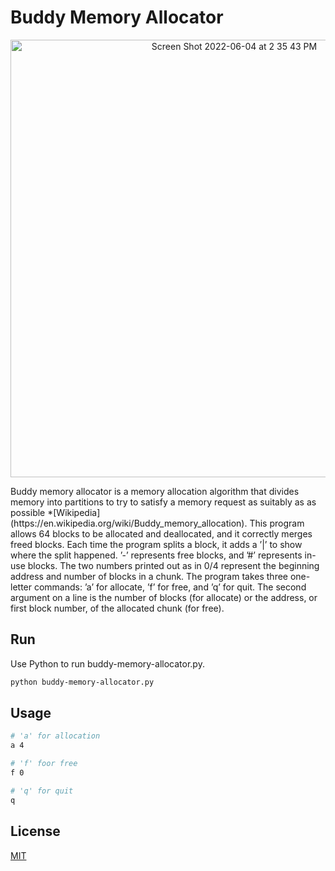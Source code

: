 # Buddy Memory Allocator

<p align="center">
  <img width="700" alt="Screen Shot 2022-06-04 at 2 35 43 PM" src="https://user-images.githubusercontent.com/36508771/171986046-112731a5-0b46-422f-bf50-1c3069c7b09e.png">
</p>
Buddy memory allocator is a memory allocation algorithm that divides memory into partitions to try to satisfy a memory request as suitably as as possible *[Wikipedia](https://en.wikipedia.org/wiki/Buddy_memory_allocation). This program allows 64 blocks to be allocated and deallocated, and it correctly merges freed blocks. Each time the program splits a block, it adds a ’|’ to show where the split happened. ’-’ represents free blocks, and ’#’ represents in-use blocks. The two numbers printed out as in 0/4 represent the beginning address and number of blocks in a chunk. The program takes three one-letter commands: ’a’ for allocate, ’f’ for free, and ’q’ for quit. The second argument on a line is the number of blocks (for allocate) or the address, or first block number, of the allocated chunk (for free).

## Run

Use Python to run buddy-memory-allocator.py.

```bash
python buddy-memory-allocator.py
```

## Usage

```bash
# 'a' for allocation
a 4

# 'f' foor free
f 0

# 'q' for quit
q
```

## License
[MIT](https://choosealicense.com/licenses/mit/)

